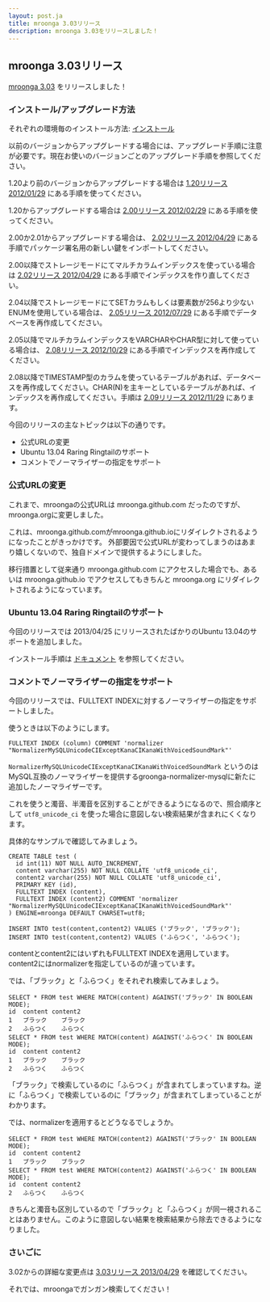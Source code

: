 ```yaml
---
layout: post.ja
title: mroonga 3.03リリース
description: mroonga 3.03をリリースしました！
---
```


mroonga 3.03リリース
--------------------

[mroonga 3.03](/ja/docs/news.html#release-3-03) をリリースしました！

### インストール/アップグレード方法

それぞれの環境毎のインストール方法:
[インストール](/ja/docs/install.html)

以前のバージョンからアップグレードする場合には、アップグレード手順に注意が必要です。現在お使いのバージョンごとのアップグレード手順を参照してください。

1.20より前のバージョンからアップグレードする場合は [1.20リリース
2012/01/29](/ja/docs/news.html#release-1-20)
にある手順を使ってください。

1.20からアップグレードする場合は [2.00リリース
2012/02/29](/ja/docs/news.html#release-2-00)
にある手順を使ってください。

2.00か2.01からアップグレードする場合は、 [2.02リリース
2012/04/29](/ja/docs/news.html#release-2-02)
にある手順でパッケージ署名用の新しい鍵をインポートしてください。

2.00以降でストレージモードにてマルチカラムインデックスを使っている場合は
[2.02リリース 2012/04/29](/ja/docs/news.html#release-2-03)
にある手順でインデックスを作り直してください。

2.04以降でストレージモードにてSETカラムもしくは要素数が256より少ないENUMを使用している場合は、
[2.05リリース 2012/07/29](/ja/docs/news.html#release-2-05)
にある手順でデータベースを再作成してください。

2.05以降でマルチカラムインデックスをVARCHARやCHAR型に対して使っている場合は、
[2.08リリース 2012/10/29](/ja/docs/news.html#release-2-08)
にある手順でインデックスを再作成してください。

2.08以降でTIMESTAMP型のカラムを使っているテーブルがあれば、データベースを再作成してください。CHAR(N)を主キーとしているテーブルがあれば、インデックスを再作成してください。手順は
[2.09リリース 2012/11/29](/ja/docs/news.html#release-2-09) にあります。

今回のリリースの主なトピックは以下の通りです。

-   公式URLの変更
-   Ubuntu 13.04 Raring Ringtailのサポート
-   コメントでノーマライザーの指定をサポート

### 公式URLの変更

これまで、mroongaの公式URLは mroonga.github.com
だったのですが、mroonga.orgに変更しました。

これは、mroonga.github.comがmroonga.github.ioにリダイレクトされるようになったことがきっかけです。
外部要因で公式URLが変わってしまうのはあまり嬉しくないので、独自ドメインで提供するようにしました。

移行措置として従来通り mroonga.github.com
にアクセスした場合でも、あるいは mroonga.github.io
でアクセスしてもきちんと mroonga.org
にリダイレクトされるようになっています。

### Ubuntu 13.04 Raring Ringtailのサポート

今回のリリースでは 2013/04/25 にリリースされたばかりのUbuntu
13.04のサポートを追加しました。

インストール手順は
[ドキュメント](http://mroonga.org/ja/docs/install.html#ubuntu-13-04-raring-ringtail)
を参照してください。

### コメントでノーマライザーの指定をサポート

今回のリリースでは、FULLTEXT
INDEXに対するノーマライザーの指定をサポートしました。

使うときは以下のようにします。

    FULLTEXT INDEX (column) COMMENT 'normalizer "NormalizerMySQLUnicodeCIExceptKanaCIKanaWithVoicedSoundMark"'

`NormalizerMySQLUnicodeCIExceptKanaCIKanaWithVoicedSoundMark`
というのはMySQL互換のノーマライザーを提供するgroonga-normalizer-mysqlに新たに追加したノーマライザーです。

これを使うと濁音、半濁音を区別することができるようになるので、照合順序として
`utf8_unicode_ci`
を使った場合に意図しない検索結果が含まれにくくなります。

具体的なサンプルで確認してみましょう。

    CREATE TABLE test (
      id int(11) NOT NULL AUTO_INCREMENT,
      content varchar(255) NOT NULL COLLATE 'utf8_unicode_ci',
      content2 varchar(255) NOT NULL COLLATE 'utf8_unicode_ci',
      PRIMARY KEY (id),
      FULLTEXT INDEX (content),
      FULLTEXT INDEX (content2) COMMENT 'normalizer "NormalizerMySQLUnicodeCIExceptKanaCIKanaWithVoicedSoundMark"'
    ) ENGINE=mroonga DEFAULT CHARSET=utf8;

    INSERT INTO test(content,content2) VALUES ('ブラック', 'ブラック');
    INSERT INTO test(content,content2) VALUES ('ふらつく', 'ふらつく');

contentとcontent2にはいずれもFULLTEXT
INDEXを適用しています。content2にはnormalizerを指定しているのが違っています。

では、「ブラック」と「ふらつく」をそれぞれ検索してみましょう。

    SELECT * FROM test WHERE MATCH(content) AGAINST('ブラック' IN BOOLEAN MODE);
    id  content content2
    1   ブラック    ブラック
    2   ふらつく    ふらつく
    SELECT * FROM test WHERE MATCH(content) AGAINST('ふらつく' IN BOOLEAN MODE);
    id  content content2
    1   ブラック    ブラック
    2   ふらつく    ふらつく

「ブラック」で検索しているのに「ふらつく」が含まれてしまっていますね。逆に「ふらつく」で検索しているのに「ブラック」が含まれてしまっていることがわかります。

では、normalizerを適用するとどうなるでしょうか。

    SELECT * FROM test WHERE MATCH(content2) AGAINST('ブラック' IN BOOLEAN MODE);
    id  content content2
    1   ブラック    ブラック
    SELECT * FROM test WHERE MATCH(content2) AGAINST('ふらつく' IN BOOLEAN MODE);
    id  content content2
    2   ふらつく    ふらつく

きちんと濁音も区別しているので「ブラック」と「ふらつく」が同一視されることはありません。このように意図しない結果を検索結果から除去できるようになりました。

### さいごに

3.02からの詳細な変更点は [3.03リリース
2013/04/29](/ja/docs/news.html#release-3-03) を確認してください。

それでは、mroongaでガンガン検索してください！

